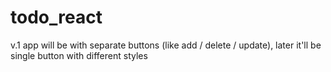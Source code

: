 # todo_react

v.1 app will be with separate buttons (like add / delete / update), later it'll be single button with different styles 